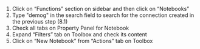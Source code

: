 1. Click on “Functions” section on sidebar and then click on “Notebooks”
2. Type "demog" in the search field to search for the connection created in the previous step (8.1)
3. Check all tabs on Property Panel for Notebook
4. Expand “Filters” tab on Toolbox and check its content
5. Click on “New Notebook” from “Actions” tab on Toolbox